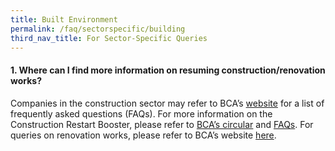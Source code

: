 ```yaml
---
title: Built Environment
permalink: /faq/sectorspecific/building
third_nav_title: For Sector-Specific Queries
---
```


#### **1. Where can I find more information on resuming construction/renovation works?**
Companies in the construction sector may refer to BCA’s <a href="https://www1.bca.gov.sg/COVID-19/faqs/construction-sector/" target="_blank">website</a> for a list of frequently asked questions (FAQs). For more information on the Construction Restart Booster, please refer to <a href="https://www1.bca.gov.sg/docs/default-source/bca-restart/circular-construction-restart-booster-circular.pdf" target="_blank">BCA’s circular</a> and <a href="https://www1.bca.gov.sg/COVID-19/faqs/support-measures" target="_blank">FAQs</a>. For queries on renovation works, please refer to BCA’s website <a href="https://www1.bca.gov.sg/COVID-19/faqs/renovation-works" target="_blank">here</a>.
